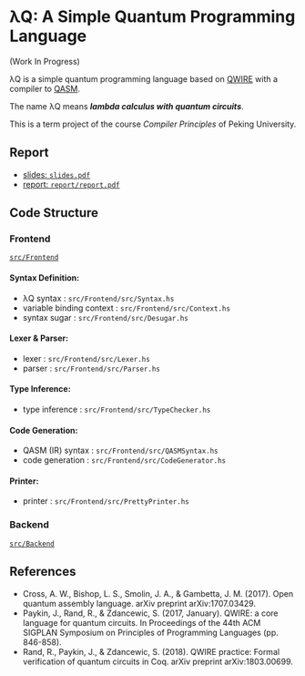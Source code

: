 # **λQ**: A Simple Quantum Programming Language

(Work In Progress)

λQ is a simple quantum programming language based on [QWIRE](https://github.com/inQWIRE/QWIRE) with a compiler to [QASM](https://github.com/Qiskit/openqasm).

The name λQ means ***lambda calculus with quantum circuits***.

This is a term project of the course *Compiler Principles* of Peking University.


## Report
- [slides: `slides.pdf`](./LambdaQ-slides.pdf)
- [report: `report/report.pdf`](report/report.pdf)

## Code Structure
### Frontend

[`src/Frontend`](src/Frontend/)

#### Syntax Definition:
- λQ syntax : `src/Frontend/src/Syntax.hs`
- variable binding context : `src/Frontend/src/Context.hs`
- syntax sugar : `src/Frontend/src/Desugar.hs`

#### Lexer & Parser:
- lexer : `src/Frontend/src/Lexer.hs`
- parser : `src/Frontend/src/Parser.hs`

#### Type Inference:
- type inference : `src/Frontend/src/TypeChecker.hs`

#### Code Generation:
- QASM (IR) syntax : `src/Frontend/src/QASMSyntax.hs`
- code generation : `src/Frontend/src/CodeGenerator.hs`

#### Printer:
- printer : `src/Frontend/src/PrettyPrinter.hs`


### Backend
[`src/Backend`](src/Backend)


## References
- Cross, A. W., Bishop, L. S., Smolin, J. A., & Gambetta, J. M. (2017). Open quantum assembly language. arXiv preprint arXiv:1707.03429.
- Paykin, J., Rand, R., & Zdancewic, S. (2017, January). QWIRE: a core language for quantum circuits. In Proceedings of the 44th ACM SIGPLAN Symposium on Principles of Programming Languages (pp. 846-858).
- Rand, R., Paykin, J., & Zdancewic, S. (2018). QWIRE practice: Formal verification of quantum circuits in Coq. arXiv preprint arXiv:1803.00699.
